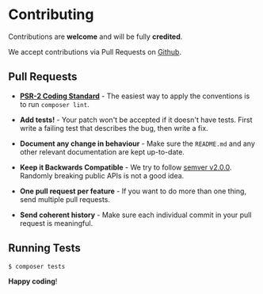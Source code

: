 # Contributing

Contributions are **welcome** and will be fully **credited**.

We accept contributions via Pull Requests on [Github](https://github.com/aloha/laravel-twilio).

## Pull Requests

- **[PSR-2 Coding Standard](https://github.com/php-fig/fig-standards/blob/master/accepted/PSR-2-coding-style-guide.md)** - The easiest way to apply the conventions is to run `composer lint`.

- **Add tests!** - Your patch won't be accepted if it doesn't have tests. First write a failing test that describes the bug, then write a fix.

- **Document any change in behaviour** - Make sure the `README.md` and any other relevant documentation are kept up-to-date.

- **Keep it Backwards Compatible** - We try to follow [semver v2.0.0](http://semver.org/). Randomly breaking public APIs is not a good idea.

- **One pull request per feature** - If you want to do more than one thing, send multiple pull requests.

- **Send coherent history** - Make sure each individual commit in your pull request is meaningful.

## Running Tests

``` bash
$ composer tests
```

**Happy coding**!
